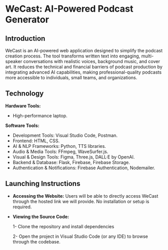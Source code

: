 # WeCast: AI-Powered Podcast Generator
## Introduction
WeCast is an AI-powered web application designed to simplify the podcast creation process. The tool transforms written text into engaging, multi-speaker conversations with realistic voices, background music, and cover art. It reduces the technical and financial barriers of podcast production by integrating advanced AI capabilities, making professional-quality podcasts more accessible to individuals, small teams, and organizations.
## Technology
**Hardware Tools:**
- High-performance laptop.

**Software Tools:**
- Development Tools: Visual Studio Code, Postman.
- Frontend: HTML, CSS.
- AI & NLP Frameworks: Python, TTS libraries.
- Audio & Media Tools: FFmpeg, WaveSurfer.js.
- Visual & Design Tools: Figma, Three.js, DALL·E by OpenAI.
- Backend & Database: Flask, Firebase, Firebase Storage.
- Authentication & Notifications: Firebase Authentication, Nodemailer.
## Launching Instructions
- **Accessing the Website:** Users will be able to directly access WeCast through the hosted link we will provide. No installation or setup is required.
- **Viewing the Source Code:**
  
  1- Clone the repository and install dependencies
  
  2- Open the project in Visual Studio Code (or any IDE) to browse through the codebase.
